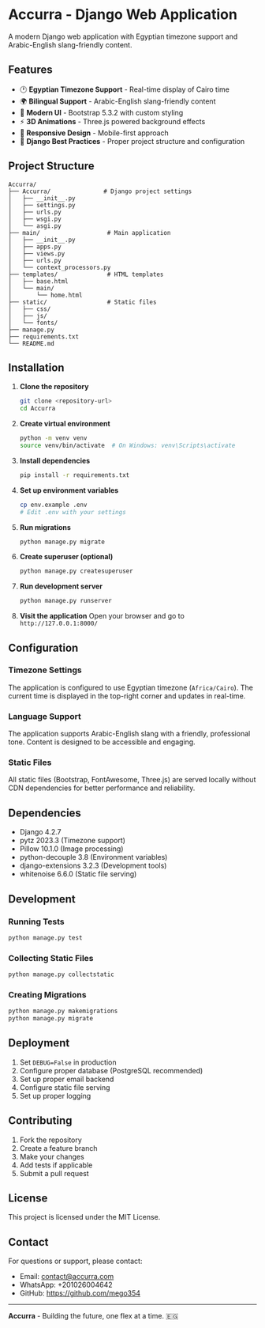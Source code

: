 # Accurra - Django Web Application

A modern Django web application with Egyptian timezone support and Arabic-English slang-friendly content.

## Features

- 🕐 **Egyptian Timezone Support** - Real-time display of Cairo time
- 🌍 **Bilingual Support** - Arabic-English slang-friendly content
- 🎨 **Modern UI** - Bootstrap 5.3.2 with custom styling
- ⚡ **3D Animations** - Three.js powered background effects
- 📱 **Responsive Design** - Mobile-first approach
- 🔧 **Django Best Practices** - Proper project structure and configuration

## Project Structure

```
Accurra/
├── Accurra/               # Django project settings
│   ├── __init__.py
│   ├── settings.py
│   ├── urls.py
│   ├── wsgi.py
│   └── asgi.py
├── main/                   # Main application
│   ├── __init__.py
│   ├── apps.py
│   ├── views.py
│   ├── urls.py
│   └── context_processors.py
├── templates/              # HTML templates
│   ├── base.html
│   └── main/
│       └── home.html
├── static/                 # Static files
│   ├── css/
│   ├── js/
│   └── fonts/
├── manage.py
├── requirements.txt
└── README.md
```

## Installation

1. **Clone the repository**
   ```bash
   git clone <repository-url>
   cd Accurra
   ```

2. **Create virtual environment**
   ```bash
   python -m venv venv
   source venv/bin/activate  # On Windows: venv\Scripts\activate
   ```

3. **Install dependencies**
   ```bash
   pip install -r requirements.txt
   ```

4. **Set up environment variables**
   ```bash
   cp env.example .env
   # Edit .env with your settings
   ```

5. **Run migrations**
   ```bash
   python manage.py migrate
   ```

6. **Create superuser (optional)**
   ```bash
   python manage.py createsuperuser
   ```

7. **Run development server**
   ```bash
   python manage.py runserver
   ```

8. **Visit the application**
   Open your browser and go to `http://127.0.0.1:8000/`

## Configuration

### Timezone Settings
The application is configured to use Egyptian timezone (`Africa/Cairo`). The current time is displayed in the top-right corner and updates in real-time.

### Language Support
The application supports Arabic-English slang with a friendly, professional tone. Content is designed to be accessible and engaging.

### Static Files
All static files (Bootstrap, FontAwesome, Three.js) are served locally without CDN dependencies for better performance and reliability.

## Dependencies

- Django 4.2.7
- pytz 2023.3 (Timezone support)
- Pillow 10.1.0 (Image processing)
- python-decouple 3.8 (Environment variables)
- django-extensions 3.2.3 (Development tools)
- whitenoise 6.6.0 (Static file serving)

## Development

### Running Tests
```bash
python manage.py test
```

### Collecting Static Files
```bash
python manage.py collectstatic
```

### Creating Migrations
```bash
python manage.py makemigrations
python manage.py migrate
```

## Deployment

1. Set `DEBUG=False` in production
2. Configure proper database (PostgreSQL recommended)
3. Set up proper email backend
4. Configure static file serving
5. Set up proper logging

## Contributing

1. Fork the repository
2. Create a feature branch
3. Make your changes
4. Add tests if applicable
5. Submit a pull request

## License

This project is licensed under the MIT License.

## Contact

For questions or support, please contact:
- Email: contact@accurra.com
- WhatsApp: +201026004642
- GitHub: https://github.com/mego354

---

**Accurra** - Building the future, one flex at a time. 🇪🇬
